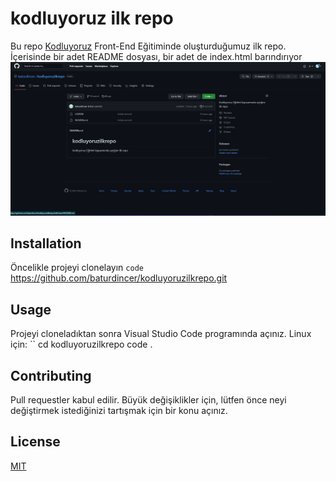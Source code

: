 # kodluyoruz ilk repo
Bu repo [Kodluyoruz](https://www.kodluyoruz.org/) Front-End Eğitiminde oluşturduğumuz ilk repo. İçerisinde bir adet README dosyası, bir adet de index.html barındırıyor
![](pictures/repopic.jpg)

## Installation 
Öncelikle projeyi clonelayın
`code`
 https://github.com/baturdincer/kodluyoruzilkrepo.git

## Usage
Projeyi cloneladıktan sonra Visual Studio Code programında açınız.
Linux için:
``
cd kodluyoruzilkrepo
code . 

## Contributing
Pull requestler kabul edilir. Büyük değişiklikler için, lütfen önce neyi değiştirmek istediğinizi tartışmak için bir konu açınız.

## License
[MIT](https://choosealicense.com/licenses/mit/)

